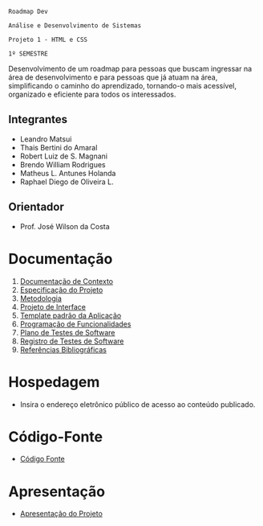 `Roadmap Dev`

`Análise e Desenvolvimento de Sistemas`

`Projeto 1 - HTML e CSS`

`1º SEMESTRE`

Desenvolvimento de um roadmap para pessoas que buscam ingressar na área de desenvolvimento e para pessoas que já atuam na área, simplificando o caminho do aprendizado, tornando-o mais acessível, organizado e eficiente para todos os
interessados. 

## Integrantes

* Leandro Matsui
* Thais Bertini do Amaral
* Robert Luiz de S. Magnani
* Brendo William Rodrigues
* Matheus L. Antunes Holanda
* Raphael Diego de Oliveira L.

## Orientador

* Prof. José Wilson da Costa

# Documentação

<ol>
<li><a href="documentos/01-Documentação de Contexto.md"> Documentação de Contexto</a></li>
<li><a href="documentos/02-Especificação do Projeto.md"> Especificação do Projeto</a></li>
<li><a href="documentos/03-Metodologia.md"> Metodologia</a></li>
<li><a href="documentos/04-Projeto de Interface.md"> Projeto de Interface</a></li>
<li><a href="documentos/05-Template padrão da Aplicação.md"> Template padrão da Aplicação</a></li>
<li><a href="documentos/06-Programação de Funcionalidades.md"> Programação de Funcionalidades</a></li>
<li><a href="documentos/07-Plano de Testes de Software.md"> Plano de Testes de Software</a></li>
<li><a href="documentos/08-Registro de Testes de Software.md"> Registro de Testes de Software</a></li>
<li><a href="documentos/09-Referências.md"> Referências Bibliográficas</a></li>
</ol>

# Hospedagem

* Insira o endereço eletrônico público de acesso ao conteúdo publicado. 

# Código-Fonte

* <a href="codigo-fonte/README.md">Código Fonte</a>

# Apresentação

* <a href="apresentacao/README.md">Apresentação do Projeto</a>
